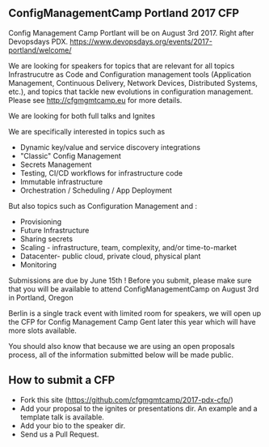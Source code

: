 ##  ConfigManagementCamp Portland  2017 CFP

Config Management Camp Portlant will be on August 3rd 2017.
Right after Devopsdays PDX. 
https://www.devopsdays.org/events/2017-portland/welcome/


We are looking for speakers for topics that are relevant for all topics Infrastrucutre as Code and Configuration  management tools (Application Management, Continuous Delivery, Network Devices, Distributed Systems, etc.), and topics that tackle new evolutions in configuration management. Please see http://cfgmgmtcamp.eu for more details.

We are looking for both full talks and Ignites 

We are specifically interested in topics such as 
- Dynamic key/value and service discovery integrations
- "Classic" Config Management
- Secrets Management 
- Testing, CI/CD workflows for infrastructure code
- Immutable infrastructure
- Orchestration / Scheduling / App Deployment

But also topics such as Configuration Management and : 
- Provisioning
- Future Infrastructure
- Sharing secrets
- Scaling - infrastructure, team, complexity, and/or time-to-market
- Datacenter- public cloud, private cloud, physical plant
- Monitoring

Submissions are due by June 15th  ! Before you submit, please make sure that you will be available to attend ConfigManagementCamp on August 3rd in Portland, Oregon

Berlin is a single track event with limited room for speakers, we will open up the CFP for Config Management Camp Gent later this year  which will have more slots available.

You should also know that because we are using an open proposals process, all of the information submitted below will be made public.



## How to submit a CFP 

- Fork this site (https://github.com/cfgmgmtcamp/2017-pdx-cfp/)
- Add your proposal to the ignites or  presentations  dir. An example and a template talk is available. 
- Add your bio to the speaker dir.
- Send us a Pull Request.



